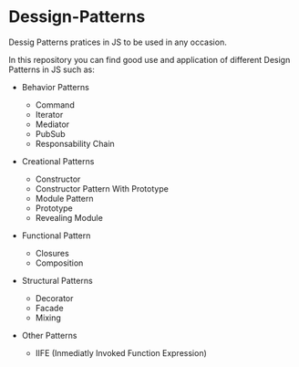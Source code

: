 # Dessign-Patterns
Dessig Patterns pratices in JS to be used in any occasion.

In this repository you can find good use and application of different Design Patterns in JS such as:
  - Behavior Patterns
    - Command
    - Iterator
    - Mediator
    - PubSub
    - Responsability Chain

  - Creational Patterns
    - Constructor
    - Constructor Pattern With Prototype
    - Module Pattern
    - Prototype
    - Revealing Module
   
  - Functional Pattern
    - Closures
    - Composition
   
  - Structural Patterns
    - Decorator
    - Facade
    - Mixing
   
  - Other Patterns
    - IIFE (Inmediatly Invoked Function Expression)
